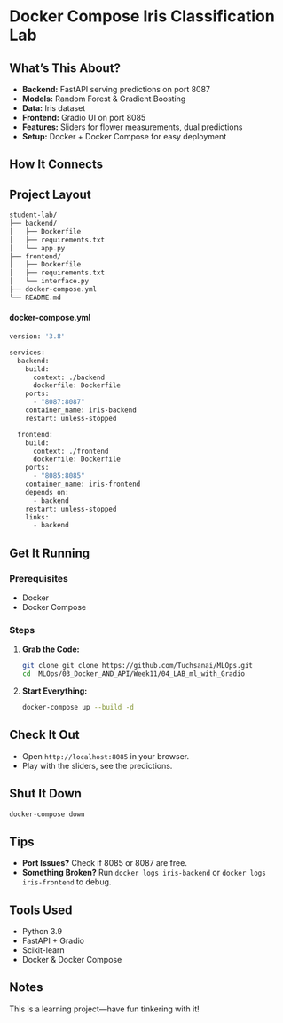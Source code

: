 
# Docker Compose  Iris Classification Lab

## What’s This About?

* **Backend:** FastAPI serving predictions on port 8087
* **Models:** Random Forest & Gradient Boosting
* **Data:** Iris dataset
* **Frontend:** Gradio UI on port 8085
* **Features:** Sliders for flower measurements, dual predictions
* **Setup:** Docker + Docker Compose for easy deployment

## How It Connects


## Project Layout

```bash
student-lab/
├── backend/
│   ├── Dockerfile
│   ├── requirements.txt
│   └── app.py
├── frontend/
│   ├── Dockerfile
│   ├── requirements.txt
│   └── interface.py
├── docker-compose.yml
└── README.md
```

#### docker-compose.yml

```bash
version: '3.8'

services:
  backend:
    build:
      context: ./backend
      dockerfile: Dockerfile
    ports:
      - "8087:8087"
    container_name: iris-backend
    restart: unless-stopped

  frontend:
    build:
      context: ./frontend
      dockerfile: Dockerfile
    ports:
      - "8085:8085"
    container_name: iris-frontend
    depends_on:
      - backend
    restart: unless-stopped
    links:
      - backend
```

## Get It Running

### Prerequisites

* Docker
* Docker Compose

### Steps

1.  **Grab the Code:**

    ```bash
    git clone git clone https://github.com/Tuchsanai/MLOps.git
    cd  MLOps/03_Docker_AND_API/Week11/04_LAB_ml_with_Gradio
    ```

2.  **Start Everything:**

    ```bash
    docker-compose up --build -d
    ```

## Check It Out

* Open `http://localhost:8085` in your browser.
* Play with the sliders, see the predictions.

## Shut It Down

```bash
docker-compose down
```

## Tips

* **Port Issues?** Check if 8085 or 8087 are free.
* **Something Broken?** Run `docker logs iris-backend` or `docker logs iris-frontend` to debug.

## Tools Used

* Python 3.9
* FastAPI + Gradio
* Scikit-learn
* Docker & Docker Compose

## Notes

This is a learning project—have fun tinkering with it!
```
